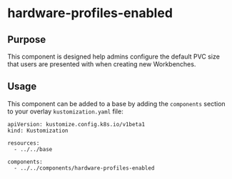 # hardware-profiles-enabled

## Purpose
This component is designed help admins configure the default PVC size that users are presented with when creating new Workbenches.

## Usage

This component can be added to a base by adding the `components` section to your overlay `kustomization.yaml` file:

```
apiVersion: kustomize.config.k8s.io/v1beta1
kind: Kustomization

resources:
  - ../../base

components:
  - ../../components/hardware-profiles-enabled
```
